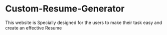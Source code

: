 # Custom-Resume-Generator
This website is Specially designed for the users to make their task easy and create an effective Resume
